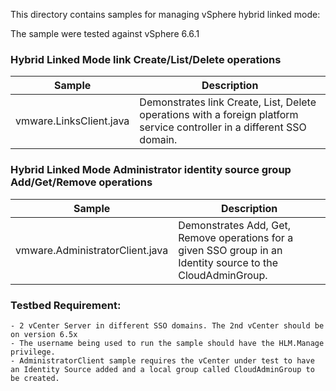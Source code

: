 This directory contains samples for managing vSphere hybrid linked mode:

The sample were tested against vSphere 6.6.1

### Hybrid Linked Mode link Create/List/Delete operations
Sample                                                                | Description
----------------------------------------------------------------------|--------------------------------------------------------------------------------------------------------------------------------------------------------------------------------------------------------------------------
vmware.LinksClient.java                             | Demonstrates link Create, List, Delete operations with a foreign platform service controller in a different SSO domain.

### Hybrid Linked Mode Administrator identity source group Add/Get/Remove operations
Sample                                                                      | Description
----------------------------------------------------------------------------|----------------------------------------------------------------------------------------------------------
vmware.AdministratorClient.java                         | Demonstrates Add, Get, Remove operations for a given SSO group in an Identity source to the CloudAdminGroup.

### Testbed Requirement:
    - 2 vCenter Server in different SSO domains. The 2nd vCenter should be on version 6.5x
    - The username being used to run the sample should have the HLM.Manage privilege.
    - AdministratorClient sample requires the vCenter under test to have an Identity Source added and a local group called CloudAdminGroup to be created.